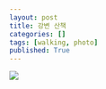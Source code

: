 ```yaml
---
layout: post
title: 강변 산책
categories: []
tags: [walking, photo]
published: True
---
```


![](https://lh6.googleusercontent.com/-7VuDp-BVCz8/VJ-QVahtn8I/AAAAAAAAJ0w/TZgVCLN5Jfo/w758-h427-no/veranda%2B2014-12-24%2B%2B4.png)

